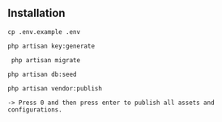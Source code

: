 ## Installation

```cp .env.example .env```

```php artisan key:generate```

``` php artisan migrate```

```php artisan db:seed```

```php artisan vendor:publish```
```
-> Press 0 and then press enter to publish all assets and configurations.
```
